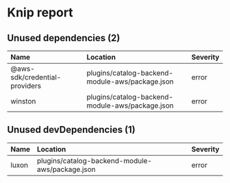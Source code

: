 # Knip report

## Unused dependencies (2)

| Name                          | Location     | Severity |
| :---------------------------- | :----------- | :------- |
| @aws-sdk/credential-providers | plugins/catalog-backend-module-aws/package.json | error    |
| winston                       | plugins/catalog-backend-module-aws/package.json | error    |

## Unused devDependencies (1)

| Name  | Location     | Severity |
| :---- | :----------- | :------- |
| luxon | plugins/catalog-backend-module-aws/package.json | error    |

